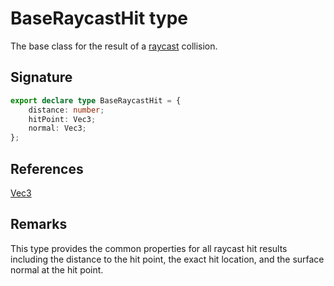 # BaseRaycastHit type

The base class for the result of a [raycast](https://developers.meta.com/horizon-worlds/reference/2.0.0/core_raycastgizmo#raycast) collision.

## Signature

```typescript
export declare type BaseRaycastHit = {
    distance: number;
    hitPoint: Vec3;
    normal: Vec3;
};
```

## References

[Vec3](https://developers.meta.com/horizon-worlds/reference/2.0.0/core_vec3)

## Remarks

This type provides the common properties for all raycast hit results including the distance to the hit point, the exact hit location, and the surface normal at the hit point.